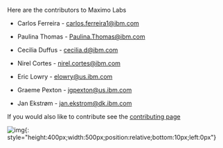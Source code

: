 Here are the contributors to Maximo Labs

- Carlos Ferreira - <carlos.ferreira1@ibm.com>

- Paulina Thomas - <Paulina.Thomas@ibm.com>

- Cecilia Duffus - <cecilia.d@ibm.com>

- Nirel Cortes - <nirel.cortes@ibm.com>

- Eric Lowry - <elowry@us.ibm.com>

- Graeme Pexton - <jgpexton@us.ibm.com>

- Jan Ekstrøm - <jan.ekstrom@dk.ibm.com>

If you would also like to contribute see the [contributing page](about.md)

![img](/img/ibmLogo.jpg){: style="height:400px;width:500px;position:relative;bottom:10px;left:0px"}


 



